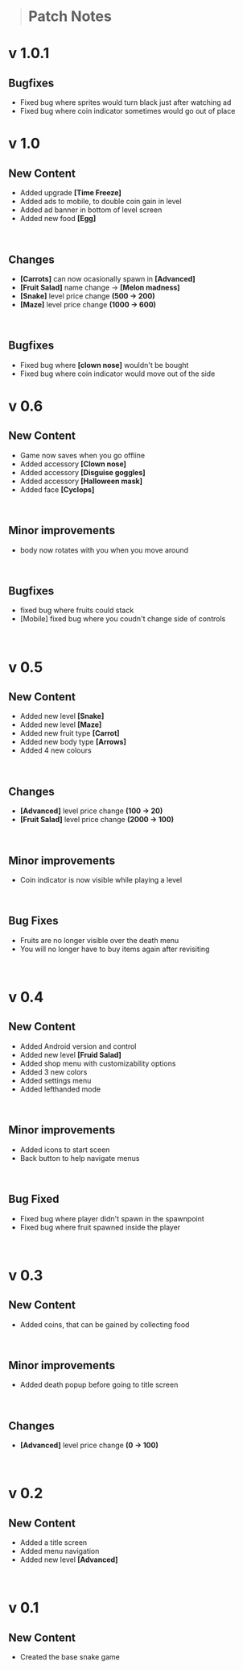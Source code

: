 > # Patch Notes

# v 1.0.1
## Bugfixes
- Fixed bug where sprites would turn black just after watching ad
- Fixed bug where coin indicator sometimes would go out of place

# v 1.0

## New Content
- Added upgrade **[Time Freeze]**
- Added ads to mobile, to double coin gain in level
- Added ad banner in bottom of level screen
- Added new food **[Egg]**


<br>


## Changes
- **[Carrots]** can now ocasionally spawn in **[Advanced]**
- **[Fruit Salad]** name change →  **[Melon madness]**
- **[Snake]** level price change **(500 → 200)**
- **[Maze]** level price change **(1000 → 600)**

<br>


## Bugfixes
- Fixed bug where **[clown nose]** wouldn't be bought
- Fixed bug where coin indicator would move out of the side

# v 0.6

## New Content
- Game now saves when you go offline
- Added accessory **[Clown nose]**
- Added accessory **[Disguise goggles]**
- Added accessory **[Halloween mask]**
- Added face **[Cyclops]**


<br>


## Minor improvements
- body now rotates with you when you move around


<br>


## Bugfixes
- fixed bug where fruits could stack
- [Mobile] fixed bug where you coudn't change side of controls


<br>


# v 0.5
## New Content
- Added new level **[Snake]**
- Added new level **[Maze]**
- Added new fruit type **[Carrot]**
- Added new body type **[Arrows]**
- Added 4 new colours

<br>

## Changes
- **[Advanced]** level price change **(100 → 20)**
- **[Fruit Salad]** level price change **(2000 → 100)**

<br>

## Minor improvements
- Coin indicator is now visible while playing a level


<br>


## Bug Fixes
- Fruits are no longer visible over the death menu
- You will no longer have to buy items again after revisiting 


<br>


# v 0.4
## New Content
- Added Android version and control
- Added new level **[Fruid Salad]**
- Added shop menu with customizability options
- Added 3 new colors
- Added settings menu
- Added lefthanded mode

<br>

## Minor improvements
- Added icons to start sceen
- Back button to help navigate menus

<br>

## Bug Fixed
- Fixed bug where player didn't spawn in the spawnpoint
- Fixed bug where fruit spawned inside the player

<br>

# v 0.3
## New Content
- Added coins, that can be gained by collecting food

<br>

## Minor improvements
- Added death popup before going to title screen

<br>

## Changes
- **[Advanced]** level price change **(0 → 100)**

<br>

# v 0.2
## New Content
- Added a title screen
- Added menu navigation
- Added new level **[Advanced]**

<br>

# v 0.1
## New Content
- Created the base snake game